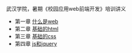 武汉学院，暑期《校园应用web前端开发》培训讲义

* 第一章 [什么是web](https://github.com/lizzz0523/tutorial/blob/master/chapter-1/what-is-web.md)
* 第二章 [基础的html](https://github.com/lizzz0523/tutorial/blob/master/chapter-2/basic-html.md)
* 第三章 [基础的css](https://github.com/lizzz0523/tutorial/blob/master/chapter-3/basic-css.md)
* 第四章 [js和jquery](https://github.com/lizzz0523/tutorial/blob/master/chapter-4/js-and-jquery.md)
